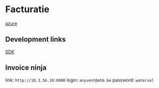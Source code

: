 # Facturatie
[azure](https://dev.azure.com/anyvent/Facturatie)

## Development links
[SDK](https://github.com/invoiceninja/sdk-php)

## Invoice ninja
link: `http://10.3.56.10:8000`
login: `anyvent@ehb.be`
password: `waterval`
